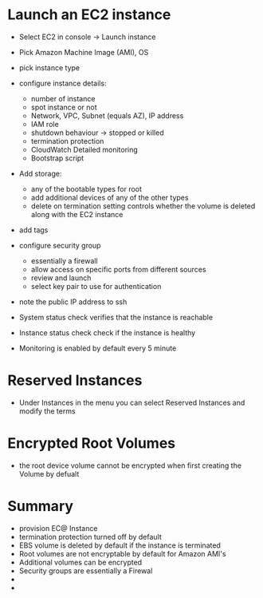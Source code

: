 # Launch an EC2 instance
- Select EC2 in console -> Launch instance
- Pick Amazon Machine Image (AMI), OS
- pick instance type
- configure instance details:
  - number of instance
  - spot instance or not
  - Network, VPC, Subnet (equals AZ), IP address
  - IAM role
  - shutdown behaviour -> stopped or killed
  - termination protection
  - CloudWatch Detailed monitoring
  - Bootstrap script
- Add storage:
  - any of the bootable types for root
  - add additional devices of any of the other types
  - delete on termination setting controls whether the volume is deleted along with the EC2 instance
- add tags
- configure security group
  - essentially a firewall
  - allow access on specific ports from different sources
  - review and launch
  - select key pair to use for authentication
- note the public IP address to ssh

- System status check verifies that the instance is reachable
- Instance status check check if the instance is healthy
- Monitoring is enabled by default every 5 minute


# Reserved Instances
- Under Instances in the menu you can select Reserved Instances and modify the terms


# Encrypted Root Volumes
- the root device volume cannot be encrypted when first creating the Volume by defualt


# Summary
- provision EC@ Instance
- termination protection turned off by default
- EBS volume is deleted by default if the instance is terminated
- Root volumes are not encryptable by default for Amazon AMI's
- Additional volumes can be encrypted
- Security groups are essentially a Firewal
-
-
